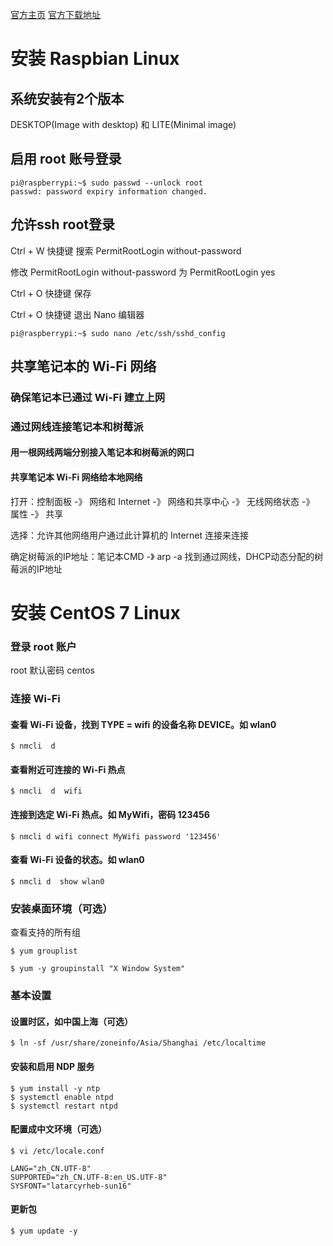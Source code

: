 
[官方主页](https://www.raspberrypi.org/)    [官方下载地址](https://www.raspberrypi.org/downloads/)

# 安装 Raspbian Linux

## 系统安装有2个版本

DESKTOP(Image with desktop) 和 LITE(Minimal image)

## 启用 root 账号登录 

```
pi@raspberrypi:~$ sudo passwd --unlock root
passwd: password expiry information changed.
```

## 允许ssh root登录

Ctrl + W 快捷键 搜索 PermitRootLogin without-password

修改 PermitRootLogin without-password 为 PermitRootLogin yes

Ctrl + O 快捷键 保存

Ctrl + O 快捷键 退出 Nano 编辑器

```
pi@raspberrypi:~$ sudo nano /etc/ssh/sshd_config
```

## 共享笔记本的 Wi-Fi 网络

### 确保笔记本已通过 Wi-Fi 建立上网

### 通过网线连接笔记本和树莓派

#### 用一根网线两端分别接入笔记本和树莓派的网口

#### 共享笔记本 Wi-Fi 网络给本地网络

打开：控制面板 -》 网络和 Internet -》 网络和共享中心 -》 无线网络状态 -》 属性 -》 共享

选择：允许其他网络用户通过此计算机的 Internet 连接来连接

确定树莓派的IP地址：笔记本CMD -》 arp -a 找到通过网线，DHCP动态分配的树莓派的IP地址

# 安装 CentOS 7 Linux

### 登录 root 账户

root 默认密码 centos

### 连接 Wi-Fi

#### 查看 Wi-Fi 设备，找到 TYPE = wifi 的设备名称 DEVICE。如 wlan0

```
$ nmcli  d
```

#### 查看附近可连接的 Wi-Fi 热点

```
$ nmcli  d  wifi
```

#### 连接到选定 Wi-Fi 热点。如 MyWifi，密码 123456

```
$ nmcli d wifi connect MyWifi password '123456'  
```

#### 查看 Wi-Fi 设备的状态。如 wlan0

```
$ nmcli d  show wlan0
```

### 安装桌面环境（可选）

查看支持的所有组

```
$ yum grouplist
```

```
$ yum -y groupinstall "X Window System"
```

### 基本设置

#### 设置时区，如中国上海（可选）

```
$ ln -sf /usr/share/zoneinfo/Asia/Shanghai /etc/localtime
```

#### 安装和启用 NDP 服务

```
$ yum install -y ntp
$ systemctl enable ntpd
$ systemctl restart ntpd
```

#### 配置成中文环境（可选）

```
$ vi /etc/locale.conf

LANG="zh_CN.UTF-8"
SUPPORTED="zh_CN.UTF-8:en_US.UTF-8"
SYSFONT="latarcyrheb-sun16"
```

#### 更新包

```
$ yum update -y
```

